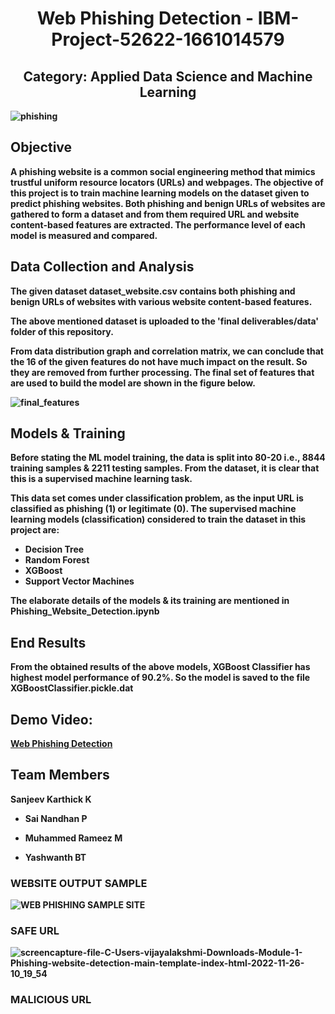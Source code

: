 <p>
  <h1 align="center"><b>Web Phishing Detection - IBM-Project-52622-1661014579 </h1>
</p>

<p>
  <h2 align="center"> Category: Applied Data Science and Machine Learning</h2>

</p>
  <img align="center" alt="phishing" src="https://user-images.githubusercontent.com/62670994/204077078-3fcbe247-223f-427b-946f-577ac49e638d.png">


## Objective

A phishing website is a common social engineering method that mimics trustful uniform resource locators (URLs) and webpages. The objective of this project is to train machine learning models on the dataset given to predict phishing websites. Both phishing and benign URLs of websites are gathered to form a dataset and from them required URL and website content-based features are extracted. The performance level of each model is measured and compared.

## Data Collection and Analysis

The given dataset dataset_website.csv contains both phishing and benign URLs of websites with various website content-based features. 

The above mentioned dataset is uploaded to the 'final deliverables/data' folder of this repository.

From data distribution graph and correlation matrix, we can conclude that the 16 of the given features do not have much impact on the result. So they are removed from further processing. The final set of features that are used to build the model are shown in the figure below.

![final_features](https://user-images.githubusercontent.com/64459672/199578614-f8cb7f81-9da0-43a8-b6eb-5381970a9768.png)


## Models & Training

Before stating the ML model training, the data is split into 80-20 i.e., 8844 training samples & 2211 testing samples. From the dataset, it is clear that this is a supervised machine learning task.

This data set comes under classification problem, as the input URL is classified as phishing (1) or legitimate (0). The supervised machine learning models (classification) considered to train the dataset in this project are:

- Decision Tree
- Random Forest
- XGBoost
- Support Vector Machines

The elaborate details of the models & its training are mentioned in Phishing_Website_Detection.ipynb

## End Results

From the obtained results of the above models, XGBoost Classifier has highest model performance of 90.2%. So the model is saved to the file XGBoostClassifier.pickle.dat

## Demo Video:

[Web Phishing Detection](https://drive.google.com/drive/folders/1HwRFoYKWZ0sMZMM33wmChhGsmlhcxixY?usp=sharing)

## Team Members

 Sanjeev Karthick K 

* Sai Nandhan P

* Muhammed Rameez M

* Yashwanth BT

### WEBSITE OUTPUT SAMPLE 
![WEB PHISHING SAMPLE SITE](https://user-images.githubusercontent.com/62670994/204072600-bae0d8f4-c1b3-4667-b2f1-56e0fc572f12.png)

### SAFE URL
![screencapture-file-C-Users-vijayalakshmi-Downloads-Module-1-Phishing-website-detection-main-template-index-html-2022-11-26-10_19_54](https://user-images.githubusercontent.com/62670994/204074989-baed8729-180b-495a-85b4-bcfcde1b4617.png)

### MALICIOUS URL

